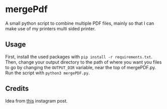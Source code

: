 # mergePdf

A small python script to combine multiple PDF files, mainly so that I can make use of my printers multi sided printer.

## Usage

First, install the used packages with `pip install -r requirements.txt`. Then, change your output directory to the path of where you want you files to go by changing the `OUTPUT_DIR` variable, near the top of mergePDF.py. Run the script with `python3 mergePDF.py`.

## Credits

Idea from [this](https://www.instagram.com/p/CKBjz19gOZC/) instagram post.
